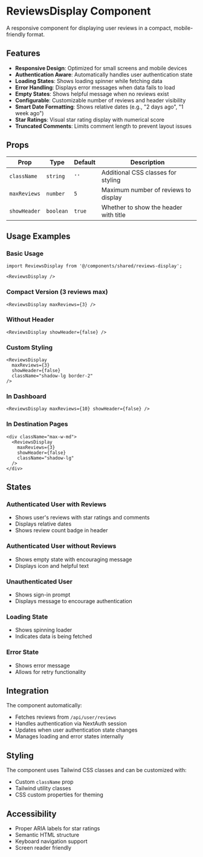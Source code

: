 # ReviewsDisplay Component

A responsive component for displaying user reviews in a compact, mobile-friendly format.

## Features

- **Responsive Design**: Optimized for small screens and mobile devices
- **Authentication Aware**: Automatically handles user authentication state
- **Loading States**: Shows loading spinner while fetching data
- **Error Handling**: Displays error messages when data fails to load
- **Empty States**: Shows helpful message when no reviews exist
- **Configurable**: Customizable number of reviews and header visibility
- **Smart Date Formatting**: Shows relative dates (e.g., "2 days ago", "1 week ago")
- **Star Ratings**: Visual star rating display with numerical score
- **Truncated Comments**: Limits comment length to prevent layout issues

## Props

| Prop | Type | Default | Description |
|------|------|---------|-------------|
| `className` | `string` | `''` | Additional CSS classes for styling |
| `maxReviews` | `number` | `5` | Maximum number of reviews to display |
| `showHeader` | `boolean` | `true` | Whether to show the header with title |

## Usage Examples

### Basic Usage
```tsx
import ReviewsDisplay from '@/components/shared/reviews-display';

<ReviewsDisplay />
```

### Compact Version (3 reviews max)
```tsx
<ReviewsDisplay maxReviews={3} />
```

### Without Header
```tsx
<ReviewsDisplay showHeader={false} />
```

### Custom Styling
```tsx
<ReviewsDisplay 
  maxReviews={3} 
  showHeader={false}
  className="shadow-lg border-2"
/>
```

### In Dashboard
```tsx
<ReviewsDisplay maxReviews={10} showHeader={false} />
```

### In Destination Pages
```tsx
<div className="max-w-md">
  <ReviewsDisplay 
    maxReviews={3} 
    showHeader={false}
    className="shadow-lg"
  />
</div>
```

## States

### Authenticated User with Reviews
- Shows user's reviews with star ratings and comments
- Displays relative dates
- Shows review count badge in header

### Authenticated User without Reviews
- Shows empty state with encouraging message
- Displays icon and helpful text

### Unauthenticated User
- Shows sign-in prompt
- Displays message to encourage authentication

### Loading State
- Shows spinning loader
- Indicates data is being fetched

### Error State
- Shows error message
- Allows for retry functionality

## Integration

The component automatically:
- Fetches reviews from `/api/user/reviews`
- Handles authentication via NextAuth session
- Updates when user authentication state changes
- Manages loading and error states internally

## Styling

The component uses Tailwind CSS classes and can be customized with:
- Custom `className` prop
- Tailwind utility classes
- CSS custom properties for theming

## Accessibility

- Proper ARIA labels for star ratings
- Semantic HTML structure
- Keyboard navigation support
- Screen reader friendly 